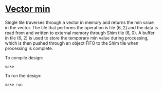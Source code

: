 <!---//===- README.md --------------------------*- Markdown -*-===//
//
// This file is licensed under the Apache License v2.0 with LLVM Exceptions.
// See https://llvm.org/LICENSE.txt for license information.
// SPDX-License-Identifier: Apache-2.0 WITH LLVM-exception
//
// Copyright (C) 2022, Advanced Micro Devices, Inc.
// 
//===----------------------------------------------------------------------===//-->

# <ins>Vector min</ins>

Single tile traverses through a vector in memory and returns the min value in the vector. The tile that performs the operation is tile (6, 2) and the data is read from and written to external memory through Shim tile (6, 0). A buffer in tile (6, 2) is used to store the temporary min value during processing, which is then pushed through an object FIFO to the Shim tile when processing is complete.


To compile design:
```
make
```

To run the design:
```
make run
```
